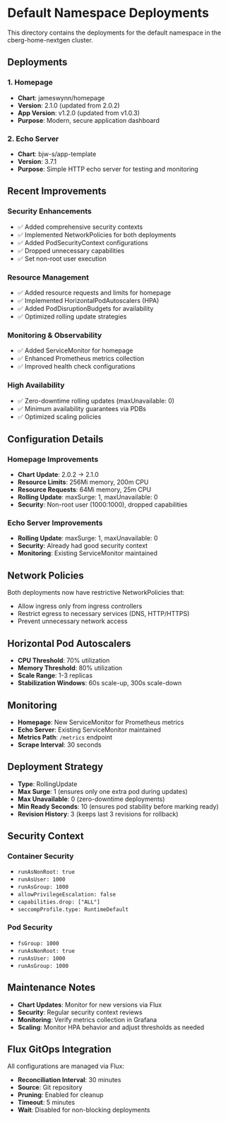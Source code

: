# Default Namespace Deployments

This directory contains the deployments for the default namespace in the cberg-home-nextgen cluster.

## Deployments

### 1. Homepage
- **Chart**: jameswynn/homepage
- **Version**: 2.1.0 (updated from 2.0.2)
- **App Version**: v1.2.0 (updated from v1.0.3)
- **Purpose**: Modern, secure application dashboard

### 2. Echo Server
- **Chart**: bjw-s/app-template
- **Version**: 3.7.1
- **Purpose**: Simple HTTP echo server for testing and monitoring

## Recent Improvements

### Security Enhancements
- ✅ Added comprehensive security contexts
- ✅ Implemented NetworkPolicies for both deployments
- ✅ Added PodSecurityContext configurations
- ✅ Dropped unnecessary capabilities
- ✅ Set non-root user execution

### Resource Management
- ✅ Added resource requests and limits for homepage
- ✅ Implemented HorizontalPodAutoscalers (HPA)
- ✅ Added PodDisruptionBudgets for availability
- ✅ Optimized rolling update strategies

### Monitoring & Observability
- ✅ Added ServiceMonitor for homepage
- ✅ Enhanced Prometheus metrics collection
- ✅ Improved health check configurations

### High Availability
- ✅ Zero-downtime rolling updates (maxUnavailable: 0)
- ✅ Minimum availability guarantees via PDBs
- ✅ Optimized scaling policies

## Configuration Details

### Homepage Improvements
- **Chart Update**: 2.0.2 → 2.1.0
- **Resource Limits**: 256Mi memory, 200m CPU
- **Resource Requests**: 64Mi memory, 25m CPU
- **Rolling Update**: maxSurge: 1, maxUnavailable: 0
- **Security**: Non-root user (1000:1000), dropped capabilities

### Echo Server Improvements
- **Rolling Update**: maxSurge: 1, maxUnavailable: 0
- **Security**: Already had good security context
- **Monitoring**: Existing ServiceMonitor maintained

## Network Policies

Both deployments now have restrictive NetworkPolicies that:
- Allow ingress only from ingress controllers
- Restrict egress to necessary services (DNS, HTTP/HTTPS)
- Prevent unnecessary network access

## Horizontal Pod Autoscalers

- **CPU Threshold**: 70% utilization
- **Memory Threshold**: 80% utilization
- **Scale Range**: 1-3 replicas
- **Stabilization Windows**: 60s scale-up, 300s scale-down

## Monitoring

- **Homepage**: New ServiceMonitor for Prometheus metrics
- **Echo Server**: Existing ServiceMonitor maintained
- **Metrics Path**: `/metrics` endpoint
- **Scrape Interval**: 30 seconds

## Deployment Strategy

- **Type**: RollingUpdate
- **Max Surge**: 1 (ensures only one extra pod during updates)
- **Max Unavailable**: 0 (zero-downtime deployments)
- **Min Ready Seconds**: 10 (ensures pod stability before marking ready)
- **Revision History**: 3 (keeps last 3 revisions for rollback)

## Security Context

### Container Security
- `runAsNonRoot: true`
- `runAsUser: 1000`
- `runAsGroup: 1000`
- `allowPrivilegeEscalation: false`
- `capabilities.drop: ["ALL"]`
- `seccompProfile.type: RuntimeDefault`

### Pod Security
- `fsGroup: 1000`
- `runAsNonRoot: true`
- `runAsUser: 1000`
- `runAsGroup: 1000`

## Maintenance Notes

- **Chart Updates**: Monitor for new versions via Flux
- **Security**: Regular security context reviews
- **Monitoring**: Verify metrics collection in Grafana
- **Scaling**: Monitor HPA behavior and adjust thresholds as needed

## Flux GitOps Integration

All configurations are managed via Flux:
- **Reconciliation Interval**: 30 minutes
- **Source**: Git repository
- **Pruning**: Enabled for cleanup
- **Timeout**: 5 minutes
- **Wait**: Disabled for non-blocking deployments
